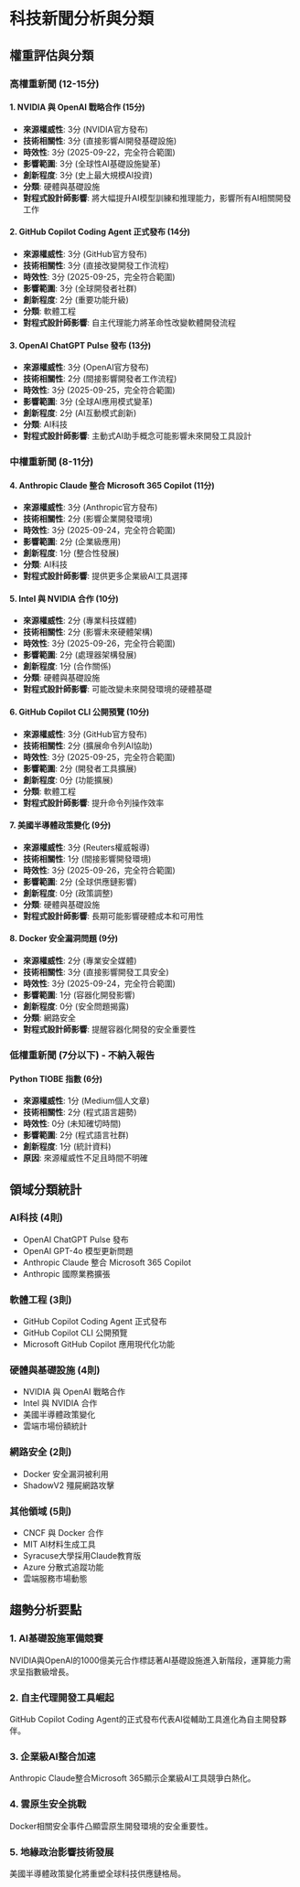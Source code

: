 # 科技新聞分析與分類

## 權重評估與分類

### 高權重新聞 (12-15分)

#### 1. NVIDIA 與 OpenAI 戰略合作 (15分)
- **來源權威性**: 3分 (NVIDIA官方發布)
- **技術相關性**: 3分 (直接影響AI開發基礎設施)
- **時效性**: 3分 (2025-09-22，完全符合範圍)
- **影響範圍**: 3分 (全球性AI基礎設施變革)
- **創新程度**: 3分 (史上最大規模AI投資)
- **分類**: 硬體與基礎設施
- **對程式設計師影響**: 將大幅提升AI模型訓練和推理能力，影響所有AI相關開發工作

#### 2. GitHub Copilot Coding Agent 正式發布 (14分)
- **來源權威性**: 3分 (GitHub官方發布)
- **技術相關性**: 3分 (直接改變開發工作流程)
- **時效性**: 3分 (2025-09-25，完全符合範圍)
- **影響範圍**: 3分 (全球開發者社群)
- **創新程度**: 2分 (重要功能升級)
- **分類**: 軟體工程
- **對程式設計師影響**: 自主代理能力將革命性改變軟體開發流程

#### 3. OpenAI ChatGPT Pulse 發布 (13分)
- **來源權威性**: 3分 (OpenAI官方發布)
- **技術相關性**: 2分 (間接影響開發者工作流程)
- **時效性**: 3分 (2025-09-25，完全符合範圍)
- **影響範圍**: 3分 (全球AI應用模式變革)
- **創新程度**: 2分 (AI互動模式創新)
- **分類**: AI科技
- **對程式設計師影響**: 主動式AI助手概念可能影響未來開發工具設計

### 中權重新聞 (8-11分)

#### 4. Anthropic Claude 整合 Microsoft 365 Copilot (11分)
- **來源權威性**: 3分 (Anthropic官方發布)
- **技術相關性**: 2分 (影響企業開發環境)
- **時效性**: 3分 (2025-09-24，完全符合範圍)
- **影響範圍**: 2分 (企業級應用)
- **創新程度**: 1分 (整合性發展)
- **分類**: AI科技
- **對程式設計師影響**: 提供更多企業級AI工具選擇

#### 5. Intel 與 NVIDIA 合作 (10分)
- **來源權威性**: 2分 (專業科技媒體)
- **技術相關性**: 2分 (影響未來硬體架構)
- **時效性**: 3分 (2025-09-26，完全符合範圍)
- **影響範圍**: 2分 (處理器架構發展)
- **創新程度**: 1分 (合作關係)
- **分類**: 硬體與基礎設施
- **對程式設計師影響**: 可能改變未來開發環境的硬體基礎

#### 6. GitHub Copilot CLI 公開預覽 (10分)
- **來源權威性**: 3分 (GitHub官方發布)
- **技術相關性**: 2分 (擴展命令列AI協助)
- **時效性**: 3分 (2025-09-25，完全符合範圍)
- **影響範圍**: 2分 (開發者工具擴展)
- **創新程度**: 0分 (功能擴展)
- **分類**: 軟體工程
- **對程式設計師影響**: 提升命令列操作效率

#### 7. 美國半導體政策變化 (9分)
- **來源權威性**: 3分 (Reuters權威報導)
- **技術相關性**: 1分 (間接影響開發環境)
- **時效性**: 3分 (2025-09-26，完全符合範圍)
- **影響範圍**: 2分 (全球供應鏈影響)
- **創新程度**: 0分 (政策調整)
- **分類**: 硬體與基礎設施
- **對程式設計師影響**: 長期可能影響硬體成本和可用性

#### 8. Docker 安全漏洞問題 (9分)
- **來源權威性**: 2分 (專業安全媒體)
- **技術相關性**: 3分 (直接影響開發工具安全)
- **時效性**: 3分 (2025-09-24，完全符合範圍)
- **影響範圍**: 1分 (容器化開發影響)
- **創新程度**: 0分 (安全問題揭露)
- **分類**: 網路安全
- **對程式設計師影響**: 提醒容器化開發的安全重要性

### 低權重新聞 (7分以下) - 不納入報告

#### Python TIOBE 指數 (6分)
- **來源權威性**: 1分 (Medium個人文章)
- **技術相關性**: 2分 (程式語言趨勢)
- **時效性**: 0分 (未知確切時間)
- **影響範圍**: 2分 (程式語言社群)
- **創新程度**: 1分 (統計資料)
- **原因**: 來源權威性不足且時間不明確

## 領域分類統計

### AI科技 (4則)
- OpenAI ChatGPT Pulse 發布
- OpenAI GPT-4o 模型更新問題
- Anthropic Claude 整合 Microsoft 365 Copilot
- Anthropic 國際業務擴張

### 軟體工程 (3則)
- GitHub Copilot Coding Agent 正式發布
- GitHub Copilot CLI 公開預覽
- Microsoft GitHub Copilot 應用現代化功能

### 硬體與基礎設施 (4則)
- NVIDIA 與 OpenAI 戰略合作
- Intel 與 NVIDIA 合作
- 美國半導體政策變化
- 雲端市場份額統計

### 網路安全 (2則)
- Docker 安全漏洞被利用
- ShadowV2 殭屍網路攻擊

### 其他領域 (5則)
- CNCF 與 Docker 合作
- MIT AI材料生成工具
- Syracuse大學採用Claude教育版
- Azure 分散式追蹤功能
- 雲端服務市場動態

## 趨勢分析要點

### 1. AI基礎設施軍備競賽
NVIDIA與OpenAI的1000億美元合作標誌著AI基礎設施進入新階段，運算能力需求呈指數級增長。

### 2. 自主代理開發工具崛起
GitHub Copilot Coding Agent的正式發布代表AI從輔助工具進化為自主開發夥伴。

### 3. 企業級AI整合加速
Anthropic Claude整合Microsoft 365顯示企業級AI工具競爭白熱化。

### 4. 雲原生安全挑戰
Docker相關安全事件凸顯雲原生開發環境的安全重要性。

### 5. 地緣政治影響技術發展
美國半導體政策變化將重塑全球科技供應鏈格局。
